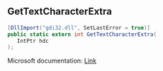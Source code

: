 ## GetTextCharacterExtra

```csharp
[DllImport("gdi32.dll", SetLastError = true)]
public static extern int GetTextCharacterExtra(
   IntPtr hdc
);
```

Microsoft documentation: [Link](https://docs.microsoft.com/en-us/windows/win32/api/wingdi/nf-wingdi-gettextcharacterextra)
